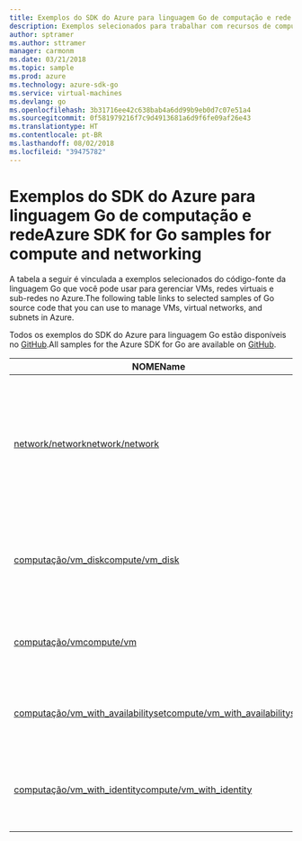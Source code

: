 ```yaml
---
title: Exemplos do SDK do Azure para linguagem Go de computação e rede
description: Exemplos selecionados para trabalhar com recursos de computação como VMs e redes virtuais do SDK do Azure para linguagem Go.
author: sptramer
ms.author: sttramer
manager: carmonm
ms.date: 03/21/2018
ms.topic: sample
ms.prod: azure
ms.technology: azure-sdk-go
ms.service: virtual-machines
ms.devlang: go
ms.openlocfilehash: 3b31716ee42c638bab4a6dd99b9eb0d7c07e51a4
ms.sourcegitcommit: 0f581979216f7c9d4913681a6d9f6fe09af26e43
ms.translationtype: HT
ms.contentlocale: pt-BR
ms.lasthandoff: 08/02/2018
ms.locfileid: "39475782"
---
```

# <a name="azure-sdk-for-go-samples-for-compute-and-networking"></a><span data-ttu-id="a934d-103">Exemplos do SDK do Azure para linguagem Go de computação e rede</span><span class="sxs-lookup"><span data-stu-id="a934d-103">Azure SDK for Go samples for compute and networking</span></span>

<span data-ttu-id="a934d-104">A tabela a seguir é vinculada a exemplos selecionados do código-fonte da linguagem Go que você pode usar para gerenciar VMs, redes virtuais e sub-redes no Azure.</span><span class="sxs-lookup"><span data-stu-id="a934d-104">The following table links to selected samples of Go source code that you can use to manage VMs, virtual networks, and subnets in Azure.</span></span> 

<span data-ttu-id="a934d-105">Todos os exemplos do SDK do Azure para linguagem Go estão disponíveis no [GitHub](https://github.com/Azure-Samples/azure-sdk-for-go-samples).</span><span class="sxs-lookup"><span data-stu-id="a934d-105">All samples for the Azure SDK for Go are available on [GitHub](https://github.com/Azure-Samples/azure-sdk-for-go-samples).</span></span>

| <span data-ttu-id="a934d-106">NOME</span><span class="sxs-lookup"><span data-stu-id="a934d-106">Name</span></span> | <span data-ttu-id="a934d-107">DESCRIÇÃO</span><span class="sxs-lookup"><span data-stu-id="a934d-107">Description</span></span> |
|------|-------------|
| [<span data-ttu-id="a934d-108">network/network</span><span class="sxs-lookup"><span data-stu-id="a934d-108">network/network</span></span>](https://github.com/Azure-Samples/azure-sdk-for-go-samples/blob/master/network/network.go) | <span data-ttu-id="a934d-109">Criar, atualizar, excluir e consultar recursos de rede, incluindo redes virtuais, sub-redes e grupos de segurança de rede.</span><span class="sxs-lookup"><span data-stu-id="a934d-109">Create, update, delete, and query network resources including virtual networks, subnets, and network security groups.</span></span> |
| [<span data-ttu-id="a934d-110">computação/vm_disk</span><span class="sxs-lookup"><span data-stu-id="a934d-110">compute/vm_disk</span></span>](https://github.com/Azure-Samples/azure-sdk-for-go-samples/blob/master/compute/vm_disk.go) | <span data-ttu-id="a934d-111">Criar, anexar, desanexar, atualizar e criptografar os discos de dados para uma VM.</span><span class="sxs-lookup"><span data-stu-id="a934d-111">Create, attach, detatch, update, and encrypt data disks for a VM.</span></span> |
| [<span data-ttu-id="a934d-112">computação/vm</span><span class="sxs-lookup"><span data-stu-id="a934d-112">compute/vm</span></span>](https://github.com/Azure-Samples/azure-sdk-for-go-samples/blob/master/compute/vm.go) | <span data-ttu-id="a934d-113">Criar, atualizar, desativar e gerenciar máquinas virtuais.</span><span class="sxs-lookup"><span data-stu-id="a934d-113">Create, update, deactivate, and manage VMs.</span></span> |
| [<span data-ttu-id="a934d-114">computação/vm_with_availabilityset</span><span class="sxs-lookup"><span data-stu-id="a934d-114">compute/vm_with_availabilityset</span></span>](https://github.com/Azure-Samples/azure-sdk-for-go-samples/blob/master/compute/vm_with_availabilityset.go) | <span data-ttu-id="a934d-115">Criar conjuntos de disponibilidade e balanceadores de carga para VMs.</span><span class="sxs-lookup"><span data-stu-id="a934d-115">Create availability sets and load balancers for VMs.</span></span> |
| [<span data-ttu-id="a934d-116">computação/vm_with_identity</span><span class="sxs-lookup"><span data-stu-id="a934d-116">compute/vm_with_identity</span></span>](https://github.com/Azure-Samples/azure-sdk-for-go-samples/blob/master/compute/vm_with_identity.go) | <span data-ttu-id="a934d-117">Criar e gerenciar as Identidades de Serviço Gerenciado (arquivos .msi) para VMs.</span><span class="sxs-lookup"><span data-stu-id="a934d-117">Create and manage Managed Service Identities (MSIs) for VMs.</span></span> |
